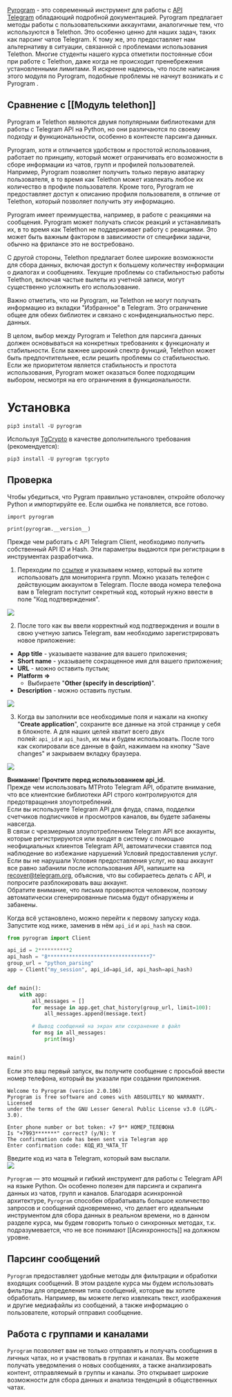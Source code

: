 [Pyrogram](https://docs.pyrogram.org/) - это современный инструмент для работы с [API Telegram](https://core.telegram.org/) обладающий подробной документацией. Pyrogram предлагает методы работы с пользовательскими аккаунтами, аналогичные тем, что используются в Telethon. Это особенно ценно для наших задач, таких как парсинг чатов Telegram. К тому же, это предоставляет нам альтернативу в ситуации, связанной с проблемами использования Telethon. Многие студенты нашего курса отметили постоянные сбои при работе с Telethon, даже когда не происходит пренебрежения установленными лимитами. Я искренне надеюсь, что после написания этого модуля по Pyrogram, подобные проблемы не начнут возникать и с Pyrogram .

## Сравнение с [[Модуль telethon]]

Pyrogram и Telethon являются двумя популярными библиотеками для работы с Telegram API на Python, но они различаются по своему подходу и функциональности, особенно в контексте парсинга данных.

Pyrogram, хотя и отличается удобством и простотой использования, работает по принципу, который может ограничивать его возможности в сборе информации из чатов, групп и профилей пользователей. Например, Pyrogram позволяет получить только первую аватарку пользователя, в то время как Telethon может извлекать любое их количество в профиле пользователя. Кроме того, Pyrogram не предоставляет доступ к описанию профиля пользователя, в отличие от Telethon, который позволяет получить эту информацию.

Pyrogram имеет преимущества, например, в работе с реакциями на сообщения. Pyrogram может получать список реакций и устанавливать их, в то время как Telethon не поддерживает работу с реакциями. Это может быть важным фактором в зависимости от специфики задачи, обычно на фрилансе это не востребовано.

С другой стороны, Telethon предлагает более широкие возможности для сбора данных, включая доступ к большему количеству информации о диалогах и сообщениях. Текущие проблемы со стабильностью работы Telethon, включая частые вылеты из учетной записи, могут существенно усложнить его использование.

Важно отметить, что ни Pyrogram, ни Telethon не могут получать информацию из вкладки "Избранное" в Telegram. Это ограничение общее для обеих библиотек и связано с конфиденциальностью перс. данных.

В целом, выбор между Pyrogram и Telethon для парсинга данных должен основываться на конкретных требованиях к функционалу и стабильности. Если важнее широкий спектр функций, Telethon может быть предпочтительнее, если решить проблемы со стабильностью. Если же приоритетом является стабильность и простота использования, Pyrogram может оказаться более подходящим выбором, несмотря на его ограничения в функциональности.
# Установка 
```
pip3 install -U pyrogram
```

Используя [TgCrypto](https://docs.pyrogram.org/topics/speedups.html) в качестве дополнительного требования (рекомендуется):

```
pip3 install -U pyrogram tgcrypto
```

## Проверка 

Чтобы убедиться, что Pygram правильно установлен, откройте оболочку Python и импортируйте ее. Если ошибка не появляется, все готово.

```
import pyrogram

print(pyrogram.__version__)
```


Прежде чем работать с API Telegram Client, необходимо получить собственный API ID и Hash. Эти параметры выдаются при регистрации в инструментах разработчика.

1. Переходим по [ссылке](https://my.telegram.org/apps) и указываем номер, который вы хотите использовать для мониторинга групп. Можно указать телефон с действующим аккаунтом в Telegram. После ввода номера телефона вам в Telegram поступит секретный код, который нужно ввести в поле "Код подтверждения".

![](https://ucarecdn.com/c025c160-3115-4268-82f0-4713d0253ae3/)

2. После того как вы ввели корректный код подтверждения и вошли в свою учетную запись Telegram, вам необходимо зарегистрировать новое приложение:

- **App title** - указываете название для вашего приложения;
- **Short name** - указываете сокращенное имя для вашего приложения;
- **URL** - можно оставить пустым;
- **Platform** **=>**
    - Выбираете "**Other (specify in description)**".
- **Description** - можно оставить пустым.

![](https://ucarecdn.com/7b81ec41-11db-4093-8f71-9b92226a79bd/)

3. Когда вы заполнили все необходимые поля и нажали на кнопку "**Create application**", сохраните все данные на этой странице у себя в блокноте. А для наших целей хватит всего двух полей: `api_id` и `api_hash`, их мы и будем использовать. После того как скопировали все данные в файл, нажимаем на кнопку "Save changes" и закрываем вкладку браузера.

![](https://ucarecdn.com/c6f91ac7-cad5-4f1e-9117-82374072bee0/)

  
**Внимание**! **Прочтите перед использованием api_id.**  
Прежде чем использовать MTProto Telegram API, обратите внимание, что все клиентские библиотеки API строго контролируются для предотвращения злоупотреблений.  
Если вы используете Telegram API для флуда, спама, подделки счетчиков подписчиков и просмотров каналов, вы будете забанены навсегда.  
В связи с чрезмерным злоупотреблением Telegram API все аккаунты, которые регистрируются или входят в систему с помощью неофициальных клиентов Telegram API, автоматически ставятся под наблюдение во избежание нарушений Условий предоставления услуг.  
Если вы не нарушали Условия предоставления услуг, но ваш аккаунт все равно забанили после использования API, напишите на recover@telegram.org, объяснив, что вы собираетесь делать с API, и попросите разблокировать ваш аккаунт.  
Обратите внимание, что письма проверяются человеком, поэтому автоматически сгенерированные письма будут обнаружены и забанены.

Когда всё установлено, можно перейти к первому запуску кода. Запустите код ниже, заменив в нём `api_id` и `api_hash` на свои.

```python
from pyrogram import Client

api_id = 2**********2
api_hash = "8*********************************7"
group_url = "python_parsing"
app = Client("my_session", api_id=api_id, api_hash=api_hash)


def main():
    with app:
        all_messages = []
        for message in app.get_chat_history(group_url, limit=100):
            all_messages.append(message.text)

        # Вывод сообщений на экран или сохранение в файл
        for msg in all_messages:
            print(msg)


main()
```

Если это ваш первый запуск, вы получите сообщение с просьбой ввести номер телефона, который вы указали при создании приложения.

```
Welcome to Pyrogram (version 2.0.106)
Pyrogram is free software and comes with ABSOLUTELY NO WARRANTY. Licensed
under the terms of the GNU Lesser General Public License v3.0 (LGPL-3.0).

Enter phone number or bot token: +7 9** НОМЕР_ТЕЛЕФОНА
Is "+7993*******" correct? (y/N): Y
The confirmation code has been sent via Telegram app
Enter confirmation code: КОД_ИЗ_ЧАТА_ТГ
```

Введите код из чата в Telegram, который вам выслали.  
![](https://ucarecdn.com/ca40f487-7a5a-4210-aeb1-e7e085c7814b/)


`Pyrogram` — это мощный и гибкий инструмент для работы с Telegram API на языке Python. Он особенно полезен для парсинга и скрапинга данных из чатов, групп и каналов. Благодаря асинхронной архитектуре, `Pyrogram` способен обрабатывать большое количество запросов и сообщений одновременно, что делает его идеальным инструментом для сбора данных в реальном времени, но в данном разделе курса, мы будем говорить только о синхронных методах, т.к. подразумевается, что не все понимают [[Асинхронность]] на должном уровне.

## Парсинг сообщений

`Pyrogram` предоставляет удобные методы для фильтрации и обработки входящих сообщений. В этом разделе курса мы будем использовать фильтры для определения типа сообщений, которые вы хотите обработать. Например, вы можете легко извлекать текст, изображения и другие медиафайлы из сообщений, а также информацию о пользователе, который отправил сообщение.

## Работа с группами и каналами

`Pyrogram` позволяет вам не только отправлять и получать сообщения в личных чатах, но и участвовать в группах и каналах. Вы можете получать уведомления о новых сообщениях, а также анализировать контент, отправляемый в группы и каналы. Это открывает широкие возможности для сбора данных и анализа тенденций в общественных чатах.
